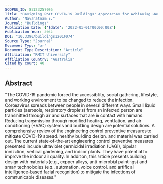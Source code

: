 ```yaml
---
SCOPUS_ID: 85123257026
Title: "Designing Post COVID-19 Buildings: Approaches for Achieving Healthy Buildings"
Author: "Navaratnam S."
Journal: "Buildings"
Publication Date: {'$date': '2022-01-01T00:00:00Z'}
Publication Year: 2022
DOI: "10.3390/buildings12010074"
Source Type: "Journal"
Document Type: "ar"
Document Type Description: "Article"
Affiliation: "RMIT University"
Affiliation Country: "Australia"
Cited by count: 40
---
```


## Abstract
"The COVID-19 pandemic forced the accessibility, social gathering, lifestyle, and working environment to be changed to reduce the infection. Coronavirus spreads between people in several different ways. Small liquid particles (aerosols, respiratory droplets) from an infected person are transmitted through air and surfaces that are in contact with humans. Reducing transmission through modified heating, ventilation, and air conditioning (HVAC) systems and building design are potential solutions. A comprehensive review of the engineering control preventive measures to mitigate COVID-19 spread, healthy building design, and material was carried out. The current state-of-the-art engineering control preventive measures presented include ultraviolet germicidal irradiation (UVGI), bipolar ionization, vertical gardening, and indoor plants. They have potential to improve the indoor air quality. In addition, this article presents building design with materials (e.g., copper alloys, anti-microbial paintings) and smart technologies (e.g., automation, voice control, and artificial intelligence-based facial recognition) to mitigate the infections of communicable diseases."
